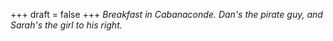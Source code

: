 
+++
draft = false
+++
_Breakfast in Cabanaconde. Dan's the pirate guy, and Sarah's the girl to his right._
